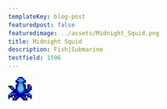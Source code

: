 ```yaml
---
templateKey: blog-post
featuredpost: false
featuredimage: ../assets/Midnight_Squid.png
title: Midnight Squid
description: Fish|Submarine
testfield: 1596
---
```

![Midnight Squid](../assets/Midnight_Squid.png)